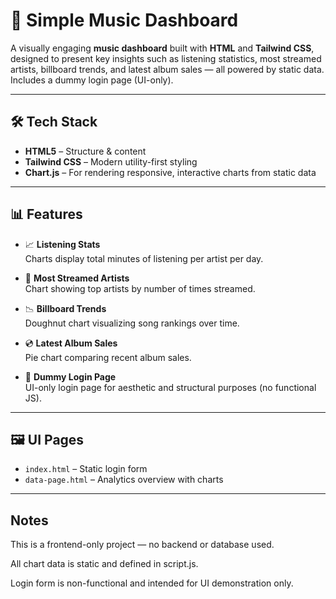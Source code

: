 # 🎵 Simple Music Dashboard

A visually engaging **music dashboard** built with **HTML** and **Tailwind CSS**, designed to present key insights such as listening statistics, most streamed artists, billboard trends, and latest album sales — all powered by static data. Includes a dummy login page (UI-only).

---

## 🛠 Tech Stack

- **HTML5** – Structure & content
- **Tailwind CSS** – Modern utility-first styling
- **Chart.js** – For rendering responsive, interactive charts from static data

---

## 📊 Features

- 📈 **Listening Stats**  
  Charts display total minutes of listening per artist per day.

- 🌟 **Most Streamed Artists**  
  Chart showing top artists by number of times streamed.

- 📉 **Billboard Trends**  
  Doughnut chart visualizing song rankings over time.

- 💿 **Latest Album Sales**  
  Pie chart comparing recent album sales.

- 🔐 **Dummy Login Page**  
  UI-only login page for aesthetic and structural purposes (no functional JS).

---

## 🖼️ UI Pages

- `index.html` – Static login form
- `data-page.html` – Analytics overview with charts

---

## Notes
This is a frontend-only project — no backend or database used.

All chart data is static and defined in script.js.

Login form is non-functional and intended for UI demonstration only.
